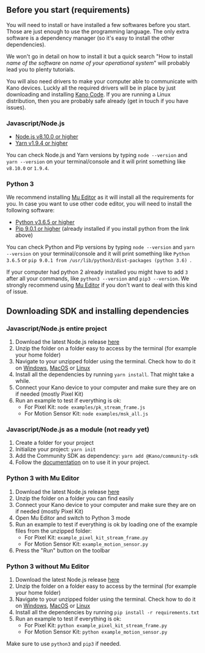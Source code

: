 ## Before you start (requirements)

You will need to install or have installed a few softwares before you start. Those are just enough to use the programming language. The only extra software is a dependency manager (so it's easy to install the other dependencies).

We won't go in detail on how to install it but a quick search "How to install *name of the software* on *name of your operational system*" will probably lead you to plenty tutorials.

You will also need drivers to make your computer able to communicate with Kano devices. Luckly all the required drivers will be in place by just downloading and installing [Kano Code](https://kano.me/app). If you are running a Linux distribution, then you are probably safe already (get in touch if you have issues).

### Javascript/Node.js

- [Node.js v8.10.0 or higher](https://nodejs.org/en/download/)
- [Yarn v1.9.4 or higher](https://yarnpkg.com/en/docs/install)

You can check Node.js and Yarn versions by typing `node --version` and `yarn --version` on your terminal/console and it will print something like `v8.10.0` or `1.9.4`.

### Python 3

We recommend installing [Mu Editor](https://codewith.mu/) as it will install all the requirements for you. In case you want to use other code editor, you will need to install the following software:

- [Python v3.6.5 or higher](https://www.python.org/downloads/release/python-370/)
- [Pip 9.0.1 or higher](https://pip.pypa.io/en/stable/installing/) (already installed if you install python from the link above)

You can check Python and Pip versions by typing `node --version` and `yarn --version` on your terminal/console and it will print something like `Python 3.6.5` or `pip 9.0.1 from /usr/lib/python3/dist-packages (python 3.6)
`.

If your computer had python 2 already installed you might have to add `3` after all your commands, like `python3 --version` and `pip3 --version`. We strongly recommend using [Mu Editor](https://codewith.mu/) if you don't want to deal with this kind of issue.

## Downloading SDK and installing dependencies

### Javascript/Node.js entire project

1. Download the latest Node.js release [here](https://github.com/KanoComputing/community-sdk/releases)
1. Unzip the folder on a folder easy to access by the terminal (for example your home folder)
1. Navigate to your unzipped folder using the terminal. Check how to do it on [Windows](https://www.watchingthenet.com/how-to-navigate-through-folders-when-using-windows-command-prompt.html), [MacOS](https://www.macworld.com/article/2042378/master-the-command-line-navigating-files-and-folders.html) or [Linux](https://www.digitalocean.com/community/tutorials/basic-linux-navigation-and-file-management)
1. Install all the dependencies by running `yarn install`. That might take a while.
1. Connect your Kano device to your computer and make sure they are on if needed (mostly Pixel Kit)
1. Run an example to test if everything is ok:
    - For Pixel Kit: `node examples/pk_stream_frame.js`
    - For Motion Sensor Kit: `node examples/msk_all.js`

### Javascript/Node.js as a module (not ready yet)

1. Create a folder for your project
1. Initialize your project: `yarn init`
1. Add the Community SDK as dependency: `yarn add @Kano/community-sdk`
1. Follow the [documentation](https://github.com/KanoComputing/community-sdk/wiki/Node.js-SDK:-API-Documentation) on to use it in your project.

### Python 3 with Mu Editor

1. Download the latest Node.js release [here](https://github.com/KanoComputing/community-sdk/releases)
1. Unzip the folder on a folder you can find easily
1. Connect your Kano device to your computer and make sure they are on if needed (mostly Pixel Kit)
1. Open Mu Editor and switch to Python 3 mode
1. Run an example to test if everything is ok by loading one of the example files from the unzipped folder:
    - For Pixel Kit: `example_pixel_kit_stream_frame.py`
    - For Motion Sensor Kit: `example_motion_sensor.py`
1. Press the "Run" button on the toolbar

### Python 3 without Mu Editor

1. Download the latest Node.js release [here](https://github.com/KanoComputing/community-sdk/releases)
1. Unzip the folder on a folder easy to access by the terminal (for example your home folder)
1. Navigate to your unzipped folder using the terminal. Check how to do it on [Windows](https://www.watchingthenet.com/how-to-navigate-through-folders-when-using-windows-command-prompt.html), [MacOS](https://www.macworld.com/article/2042378/master-the-command-line-navigating-files-and-folders.html) or [Linux](https://www.digitalocean.com/community/tutorials/basic-linux-navigation-and-file-management)
1. Install all the dependencies by running `pip install -r requirements.txt`
1. Run an example to test if everything is ok:
    - For Pixel Kit: `python example_pixel_kit_stream_frame.py`
    - For Motion Sensor Kit: `python example_motion_sensor.py`

Make sure to use `python3` and `pip3` if needed.
